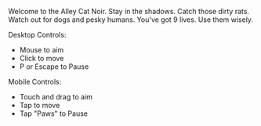 Welcome to the Alley Cat Noir.
Stay in the shadows.
Catch those dirty rats.
Watch out for dogs and pesky humans.
You've got 9 lives. Use them wisely.

Desktop Controls:
- Mouse to aim
- Click to move
- P or Escape to Pause

Mobile Controls:
- Touch and drag to aim
- Tap to move
- Tap "Paws" to Pause
